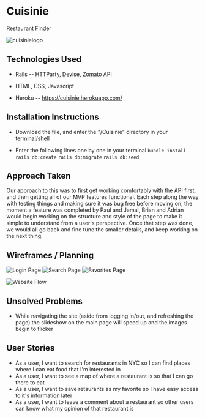 # Cuisinie

Restaurant Finder 





![cuisinielogo](https://cloud.githubusercontent.com/assets/25334388/24486476/4d711448-14d8-11e7-9050-573462a35b35.jpeg)


## Technologies Used

- Rails
-- HTTParty, Devise, Zomato API

- HTML, CSS, Javascript

- Heroku
-- https://cuisinie.herokuapp.com/

## Installation Instructions

- Download the file, and enter the "/Cuisinie" directory in your terminal/shell

- Enter the following lines one by one in your terminal
`bundle install`
`rails db:create`
`rails db:migrate`
`rails db:seed`


## Approach Taken

Our approach to this was to first get working comfortably with the API first, and then getting all of our MVP features functional. Each step along the way with testing things and making sure it was bug free before moving on, the moment a feature was completed by Paul and Jamal, Brian and Adrian would begin working on the structure and style of the page to make it simple to understand from a user's perspective. Once that step was done, we would all go back and fine tune the smaller details, and keep working on the next thing.

## Wireframes / Planning

![Login Page](http://i.imgur.com/avjbU9V.png)
![Search Page](http://i.imgur.com/KNXWUWU.png)
![Favorites Page](http://i.imgur.com/Cy3kZGZ.png)

![Website Flow](http://i.imgur.com/xgQe1s5.jpg)

## Unsolved Problems

- While navigating the site (aside from logging in/out, and refreshing the page) the slideshow on the main page will speed up and the images begin to flicker

## User Stories

- As a user, I want to search for restaurants in NYC so I can find places where I can eat food that I'm interested in
- As a user, I want to see a map of where a restaurant is so that I can go there to eat
- As a user, I want to save retaurants as my favorite so I have easy access to it's information later
- As a user, I want to leave a comment about a restaurant so other users can know what my opinion of that restaurant is
